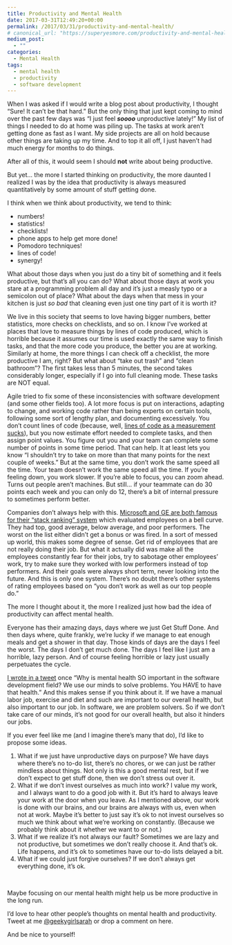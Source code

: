 ```yaml
---
title: Productivity and Mental Health
date: 2017-03-31T12:49:20+00:00
permalink: /2017/03/31/productivity-and-mental-health/
# canonical_url: "https://superyesmore.com/productivity-and-mental-health-e935300c30fec2cdf854fa7439d4c20b"
medium_post:
  - ""
categories:
  - Mental Health
tags:
  - mental health
  - productivity
  - software development
---
```

When I was asked if I would write a blog post about productivity, I thought &#8220;Sure! It can&#8217;t be that hard.&#8221; But the only thing that just kept coming to mind over the past few days was &#8220;I just feel **_soooo_** unproductive lately!&#8221; My list of things I needed to do at home was piling up. The tasks at work aren&#8217;t getting done as fast as I want. My side projects are all on hold because other things are taking up my time. And to top it all off, I just haven&#8217;t had much energy for months to do things.

After all of this, it would seem I should **not** write about being productive.

But yet&#8230; the more I started thinking on productivity, the more daunted I realized I was by the idea that productivity is always measured quantitatively by some amount of stuff getting done.

I think when we think about productivity, we tend to think:

* numbers!
* statistics!
* checklists!
* phone apps to help get more done!
* Pomodoro techniques!
* lines of code!
* synergy!

What about those days when you just do a tiny bit of something and it feels productive, but that&#8217;s all you can do? What about those days at work you stare at a programming problem all day and it&#8217;s just a measly typo or a semicolon out of place? What about the days when that mess in your kitchen is just _so bad_ that cleaning even just one tiny part of it is worth it?

We live in this society that seems to love having bigger numbers, better statistics, more checks on checklists, and so on. I know I&#8217;ve worked at places that love to measure things by lines of code produced, which is horrible because it assumes our time is used exactly the same way to finish tasks, and that the more code you produce, the better you are at working. Similarly at home, the more things I can check off a checklist, the more productive I am, right? But what about &#8220;take out trash&#8221; and &#8220;clean bathroom&#8221;? The first takes less than 5 minutes, the second takes considerably longer, especially if I go into full cleaning mode. These tasks are NOT equal.

Agile tried to fix some of these inconsistencies with software development (and some other fields too). A lot more focus is put on interactions, adapting to change, and working code rather than being experts on certain tools, following some sort of lengthy plan, and documenting excessively. You don&#8217;t count lines of code (because, well, [lines of code as a measurement sucks](http://www.developer.com/java/other/article.php/988641/Its-Not-About-Lines-of-Code.htm/)), but you now estimate effort needed to complete tasks, and then assign point values. You figure out you and your team can complete some number of points in some time period. That can help. It at least lets you know &#8220;I shouldn&#8217;t try to take on more than that many points for the next couple of weeks.&#8221; But at the same time, you don&#8217;t work the same speed all the time. Your team doesn&#8217;t work the same speed all the time. If you&#8217;re feeling down, you work slower. If you&#8217;re able to focus, you can zoom ahead. Turns out people aren&#8217;t machines. But still&#8230; if your teammate can do 30 points each week and you can only do 12, there&#8217;s a bit of internal pressure to sometimes perform better.

Companies don&#8217;t always help with this. [Microsoft and GE are both famous for their &#8220;stack ranking&#8221; system](http://www.slate.com/blogs/future_tense/2013/08/23/stack_ranking_steve_ballmer_s_employee_evaluation_system_and_microsoft_s.html) which evaluated employees on a bell curve. They had top, good average, below average, and poor performers. The worst on the list either didn&#8217;t get a bonus or was fired. In a sort of messed up world, this makes some degree of sense. Get rid of employees that are not really doing their job. But what it actually did was make all the employees constantly fear for their jobs, try to sabotage other employees&#8217; work, try to make sure they worked with low performers instead of top performers. And their goals were always short term, never looking into the future. And this is only one system. There&#8217;s no doubt there&#8217;s other systems of rating employees based on &#8220;you don&#8217;t work as well as our top people do.&#8221;

The more I thought about it, the more I realized just how bad the idea of productivity can affect mental health.

Everyone has their amazing days, days where we just Get Stuff Done. And then days where, quite frankly, we&#8217;re lucky if we manage to eat enough meals and get a shower in that day. Those kinds of days are the days I feel the worst. The days I don&#8217;t get much done. The days I feel like I just am a horrible, lazy person. And of course feeling horrible or lazy just usually perpetuates the cycle.

[I wrote in a tweet](https://twitter.com/geekygirlsarah/status/698224865480933377) once &#8220;Why is mental health SO important in the software development field? We use our minds to solve problems. You HAVE to have that health.&#8221; And this makes sense if you think about it. If we have a manual labor job, exercise and diet and such are important to our overall health, but also important to our job. In software, we are problem solvers. So if we don&#8217;t take care of our minds, it&#8217;s not good for our overall health, but also it hinders our jobs.

If you ever feel like me (and I imagine there&#8217;s many that do), I&#8217;d like to propose some ideas.

  1. What if we just have unproductive days on purpose? We have days where there&#8217;s no to-do list, there&#8217;s no chores, or we can just be rather mindless about things. Not only is this a good mental rest, but if we don&#8217;t expect to get stuff done, then we don&#8217;t stress out over it.
  2. What if we don&#8217;t invest ourselves as much into work? I value my work, and I always want to do a good job with it. But it&#8217;s hard to always leave your work at the door when you leave. As I mentioned above, our work is done with our brains, and our brains are always with us, even when not at work. Maybe it&#8217;s better to just say it&#8217;s ok to not invest ourselves so much we think about what we&#8217;re working on constantly. (Because we probably think about it whether we want to or not.)
  3. What if we realize it&#8217;s not always our fault? Sometimes we are lazy and not productive, but sometimes we don&#8217;t really choose it. And that&#8217;s ok. Life happens, and it&#8217;s ok to sometimes have our to-do lists delayed a bit.
  4. What if we could just forgive ourselves? If we don&#8217;t always get everything done, it&#8217;s ok.

&nbsp;

Maybe focusing on our mental health might help us be more productive in the long run.

I&#8217;d love to hear other people&#8217;s thoughts on mental health and productivity. Tweet at me [@geekygirlsarah](https://twitter.com/geekygirlsarah) or drop a comment on here.

And be nice to yourself!